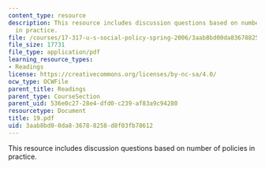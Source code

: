 ```yaml
---
content_type: resource
description: This resource includes discussion questions based on number of policies
  in practice.
file: /courses/17-317-u-s-social-policy-spring-2006/3aab8bd00da836788258d8f03fb78612_19.pdf
file_size: 17731
file_type: application/pdf
learning_resource_types:
- Readings
license: https://creativecommons.org/licenses/by-nc-sa/4.0/
ocw_type: OCWFile
parent_title: Readings
parent_type: CourseSection
parent_uid: 536e0c27-28e4-dfd0-c239-af83a9c94280
resourcetype: Document
title: 19.pdf
uid: 3aab8bd0-0da8-3678-8258-d8f03fb78612
---
```

This resource includes discussion questions based on number of policies in practice.